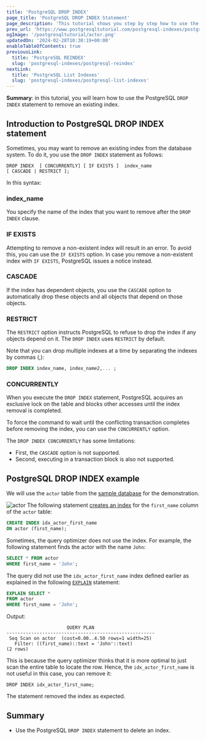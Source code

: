 ```yaml
---
title: 'PostgreSQL DROP INDEX'
page_title: 'PostgreSQL DROP INDEX Statement'
page_description: 'This tutorial shows you step by step how to use the PostgreSQL DROP INDEX statement to remove an existing index.'
prev_url: 'https://www.postgresqltutorial.com/postgresql-indexes/postgresql-drop-index/'
ogImage: '/postgresqltutorial/actor.png'
updatedOn: '2024-02-28T10:30:19+00:00'
enableTableOfContents: true
previousLink:
  title: 'PostgreSQL REINDEX'
  slug: 'postgresql-indexes/postgresql-reindex'
nextLink:
  title: 'PostgreSQL List Indexes'
  slug: 'postgresql-indexes/postgresql-list-indexes'
---
```


**Summary**: in this tutorial, you will learn how to use the PostgreSQL `DROP INDEX` statement to remove an existing index.

## Introduction to PostgreSQL DROP INDEX statement

Sometimes, you may want to remove an existing index from the database system. To do it, you use the `DROP INDEX` statement as follows:

```phpsql
DROP INDEX  [ CONCURRENTLY] [ IF EXISTS ]  index_name
[ CASCADE | RESTRICT ];
```

In this syntax:

### index_name

You specify the name of the index that you want to remove after the `DROP INDEX` clause.

### IF EXISTS

Attempting to remove a non\-existent index will result in an error. To avoid this, you can use the `IF EXISTS` option. In case you remove a non\-existent index with `IF EXISTS`, PostgreSQL issues a notice instead.

### CASCADE

If the index has dependent objects, you use the `CASCADE` option to automatically drop these objects and all objects that depend on those objects.

### RESTRICT

The `RESTRICT` option instructs PostgreSQL to refuse to drop the index if any objects depend on it. The `DROP INDEX` uses `RESTRICT` by default.

Note that you can drop multiple indexes at a time by separating the indexes by commas (,):

```sql
DROP INDEX index_name, index_name2,... ;
```

### CONCURRENTLY

When you execute the `DROP INDEX` statement, PostgreSQL acquires an exclusive lock on the table and blocks other accesses until the index removal is completed.

To force the command to wait until the conflicting transaction completes before removing the index, you can use the `CONCURRENTLY` option.

The `DROP INDEX CONCURRENTLY` has some limitations:

- First, the `CASCADE` option is not supported.
- Second, executing in a transaction block is also not supported.

## PostgreSQL DROP INDEX example

We will use the `actor` table from the [sample database](../postgresql-getting-started/postgresql-sample-database) for the demonstration.

![actor](/postgresqltutorial/actor.png)
The following statement [creates an index](postgresql-create-index) for the `first_name` column of the `actor` table:

```sql
CREATE INDEX idx_actor_first_name
ON actor (first_name);
```

Sometimes, the query optimizer does not use the index. For example, the following statement finds the actor with the name `John`:

```sql
SELECT * FROM actor
WHERE first_name = 'John';
```

The query did not use the `idx_actor_first_name` index defined earlier as explained in the following [`EXPLAIN`](../postgresql-tutorial/postgresql-explain) statement:

```sql
EXPLAIN SELECT *
FROM actor
WHERE first_name = 'John';
```

Output:

```
                      QUERY PLAN
------------------------------------------------------
 Seq Scan on actor  (cost=0.00..4.50 rows=1 width=25)
   Filter: ((first_name)::text = 'John'::text)
(2 rows)

```

This is because the query optimizer thinks that it is more optimal to just scan the entire table to locate the row. Hence, the `idx_actor_first_name` is not useful in this case, you can remove it:

```
DROP INDEX idx_actor_first_name;
```

The statement removed the index as expected.

## Summary

- Use the PostgreSQL `DROP INDEX` statement to delete an index.
